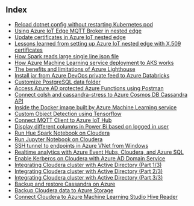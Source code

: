 ## Index

* [Reload dotnet config without restarting Kubernetes pod](dynamicReloadConfigK8s)
* [Using Azure IoT Edge MQTT Broker in nested edge](azureIoTMQTTinNestedEdge)
* [Update certificates in Azure IoT nested edge](iotEdgeUpdateCerts)
* [Lessons learned from setting up Azure IoT nested edge with X.509 certificates](azureIoTNestedEdge)
* [How Spark reads large single line json file](sparkSingleLineJson)
* [How Azure Machine Learning service deployment to AKS works](amlKubernetesDeployment)
* [The benefits and limitations of Azure Lighthouse](azureLighthouse)
* [Install jar from Azure DevOps private feed to Azure Databricks](installJarFromADOFeedToAzureDatabricks)
* [Customize PostgreSQL data folder](postgresSetup)
* [Access Azure AD protected Azure Functions using Postman](postmanAzureFunctions)
* [Connect cqlsh and cassandra-stress to Azure Cosmos DB Cassandra API](cqlshCosmosDB)
* [Inside the Docker image built by Azure Machine Learning service](amlDockerImage)
* [Custom Object Detection using Tensorflow](tfObjectDetection)
* [Connect MQTT Client to Azure IoT Hub](mqttIoTHub)
* [Display different columns in Power Bi based on logged in user](powerbiUserBasedColumn)
* [Run Hue Spark Notebook on Cloudera](MSDNBlogs/Run%20Hue%20Spark%20Notebook%20on%20Cloudera.html)
* [Run Jupyter Notebook on Cloudera](MSDNBlogs/Run%20Jupyter%20Notebook%20on%20Cloudera.html)
* [SSH tunnel to endpoints in Azure VNet from Windows](MSDNBlogs/SSH%20tunnel%20to%20endpoints%20in%20Azure%20VNet%20from%20Windows.html)
* [Realtime analytics with Azure Event Hubs, Cloudera, and Azure SQL](MSDNBlogs/Real%20Time%20Analytics%20with%20Azure%20Event%20Hubs,%20Cloudera,%20and%20Azure%20SQL.html)
* [Enable Kerberos on Cloudera with Azure AD Domain Service](MSDNBlogs/Enable%20Kerberos%20on%20Cloudera%20with%20Azure%20AD%20Domain%20Service.html)
* [Integrating Cloudera cluster with Active Directory (Part 1/3)](MSDNBlogs/Integrating%20Cloudera%20cluster%20with%20Active%20Directory%20(Part%2013).html)
* [Integrating Cloudera cluster with Active Directory (Part 2/3)](MSDNBlogs/Integrating%20Cloudera%20cluster%20with%20Active%20Directory%20(Part%2023).html)
* [Integrating Cloudera cluster with Active Directory (Part 3/3)](MSDNBlogs/Integrating%20Cloudera%20cluster%20with%20Active%20Directory%20(Part%2033).html)
* [Backup and restore Cassandra on Azure](MSDNBlogs/Backup%20and%20Restore%20Cassandra%20on%20Azure.html)
* [Backup Cloudera data to Azure Storage](MSDNBlogs/Backup%20Cloudera%20data%20to%20Azure%20Storage.html)
* [Connect Cloudera to Azure Machine Learning Studio Hive Reader](MSDNBlogs/Connect%20Cloudera%20to%20Azure%20ML%20Hive%20Reader.html)
